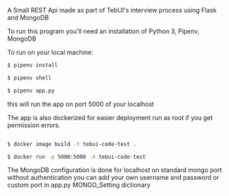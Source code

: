 A Small REST Api made as part of TebUI's interview process using Flask and MongoDB

To run this program you'll need an installation of Python 3, Pipenv, MongoDB

To run on your local machine:

```bash
$ pipenv install

$ pipenv shell

$ pipenv app.py
```
this will run the app on port 5000 of your localhost

The app is also dockerized for easier deployment
run as root if you get permission errors.

```bash

$ docker image build -t tebui-code-test . 

$ docker run -p 5000:5000 -d tebui-code-test

```

The MongoDB configuration is done for localhost on standard mongo port without authentication
you can add your own username and password or custom port in app.py MONGO_Setting dictionary 

